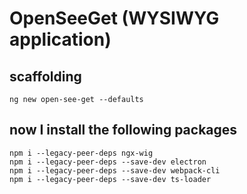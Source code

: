 # OpenSeeGet (WYSIWYG application)

## scaffolding

```shell
ng new open-see-get --defaults
```

## now I install the following packages

```shell
npm i --legacy-peer-deps ngx-wig
npm i --legacy-peer-deps --save-dev electron
npm i --legacy-peer-deps --save-dev webpack-cli
npm i --legacy-peer-deps --save-dev ts-loader
```
